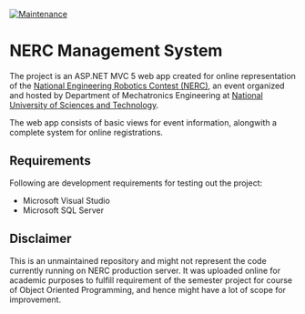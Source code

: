 [![Maintenance](https://img.shields.io/badge/Maintained%3F-no-red.svg)](https://github.com/abdullahgulraiz/nerc-management-system)

# NERC Management System
The project is an ASP.NET MVC 5 web app created for online representation of the [National Engineering Robotics Contest (NERC)](http://nerc.com.pk), an event organized and hosted by Department of Mechatronics Engineering at [National University of Sciences and Technology](http://nust.edu.pk).

The web app consists of basic views for event information, alongwith a complete system for online registrations. 

## Requirements
Following are development requirements for testing out the project:
- Microsoft Visual Studio
- Microsoft SQL Server

## Disclaimer
This is an unmaintained repository and might not represent the code currently running on NERC production server. It was uploaded online for academic purposes to fulfill requirement of the semester project for course of Object Oriented Programming, and hence might have a lot of scope for improvement.
